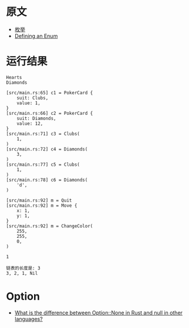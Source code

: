 # 原文
- [枚举](https://course.rs/basic/compound-type/enum.html)
- [Defining an Enum](https://doc.rust-lang.org/book/ch06-01-defining-an-enum.html#defining-an-enum)

# 运行结果
~~~shell
Hearts
Diamonds

[src/main.rs:65] c1 = PokerCard {
    suit: Clubs,
    value: 1,
}
[src/main.rs:66] c2 = PokerCard {
    suit: Diamonds,
    value: 12,
}
[src/main.rs:71] c3 = Clubs(
    1,
)
[src/main.rs:72] c4 = Diamonds(
    3,
)
[src/main.rs:77] c5 = Clubs(
    1,
)
[src/main.rs:78] c6 = Diamonds(
    'd',
)

[src/main.rs:92] m = Quit
[src/main.rs:92] m = Move {
    x: 1,
    y: 1,
}
[src/main.rs:92] m = ChangeColor(
    255,
    255,
    0,
)

1

链表的长度是: 3
3, 2, 1, Nil
~~~

# Option<T>
- [What is the difference between Option::None in Rust and null in other languages?](https://stackoverflow.com/questions/73673613/what-is-the-difference-between-optionnone-in-rust-and-null-in-other-languages)